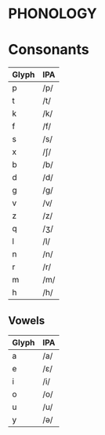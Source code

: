 # PHONOLOGY

# Consonants

| **Glyph** | **IPA** |
|-----------|---------|
| p         | /p/     |
| t         | /t/     |
| k         | /k/     |
| f         | /f/     |
| s         | /s/     |
| x         | /ʃ/     |
| b         | /b/     |
| d         | /d/     |
| g         | /g/     |
| v         | /v/     |
| z         | /z/     |
| q         | /ʒ/     |
| l         | /l/     |
| n         | /n/     |
| r         | /r/     |
| m         | /m/     |
| h         | /h/     |

## Vowels

| **Glyph** | **IPA** |
|-----------|---------|
| a         | /a/     |
| e         | /ɛ/     |
| i         | /i/     |
| o         | /o/     |
| u         | /u/     |
| y         | /ə/     |